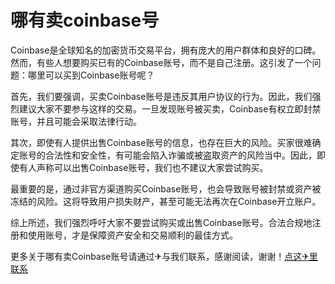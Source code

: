# 哪有卖coinbase号

Coinbase是全球知名的加密货币交易平台，拥有庞大的用户群体和良好的口碑。然而，有些人想要购买已有的Coinbase账号，而不是自己注册。这引发了一个问题：哪里可以买到Coinbase账号呢？

首先，我们要强调，买卖Coinbase账号是违反其用户协议的行为。因此，我们强烈建议大家不要参与这样的交易。一旦发现账号被买卖，Coinbase有权立即封禁账号，并且可能会采取法律行动。

其次，即使有人提供出售Coinbase账号的信息，也存在巨大的风险。买家很难确定账号的合法性和安全性，有可能会陷入诈骗或被盗取资产的风险当中。因此，即使有人声称可以出售Coinbase账号，我们也不建议大家尝试购买。

最重要的是，通过非官方渠道购买Coinbase账号，也会导致账号被封禁或资产被冻结的风险。这将导致用户损失财产，甚至可能无法再次在Coinbase开立账户。

综上所述，我们强烈呼吁大家不要尝试购买或出售Coinbase账号。合法合规地注册和使用账号，才是保障资产安全和交易顺利的最佳方式。

更多关于哪有卖Coinbase账号请通过✈与我们联系，感谢阅读，谢谢！[点这✈里联系](https://c.k02.cc)